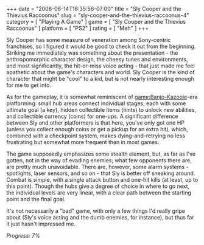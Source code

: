 +++
date = "2008-06-14T16:35:56-07:00"
title = "Sly Cooper and the Thievius Raccoonus"
slug = "sly-cooper-and-the-thievius-raccoonus-4"
category = [ "Playing A Game" ]
game = [ "Sly Cooper and the Thievius Raccoonus" ]
platform = [ "PS2" ]
rating = [ "Meh" ]
+++

Sly Cooper has some measure of veneration among Sony-centric franchises, so I figured it would be good to check it out from the beginning.  Striking me immediately was something about the presentation - the anthropomorphic character design, the cheesy tunes and environments, and most significantly, the hit-or-miss voice acting - that just made me feel apathetic about the game's characters and world.  Sly Cooper is the kind of character that might be "cool" to a kid, but is not nearly interesting enough for me to get into.

As for the gameplay, it is somewhat reminiscent of <game:Banjo-Kazooie>-era platforming: small hub areas connect individual stages, each with some ultimate goal (a key), hidden collectible items (hints) to unlock new abilities, and collectible currency (coins) for one-ups.  A significant difference between Sly and other platformers is that here, you've only got one HP (unless you collect enough coins or get a pickup for an extra hit), which, combined with a checkpoint system, makes dying-and-retrying no less frustrating but somewhat more frequent than in most games.

The game supposedly emphasizes some stealth element, but, as far as I've gotten, not in the way of evading enemies; what few opponents there are, are pretty much unavoidable.  There are, however, some alarm systems - spotlights, laser sensors, and so on - that Sly is better off sneaking around.  Combat is simple, with a single attack button and one-hit kills (at least, up to this point).  Though the hubs give a degree of choice in where to go next, the individual levels are very linear, with a clear path between the starting point and the final goal.

It's not necessarily a "bad" game, with only a few things I'd really gripe about (Sly's voice acting and the dumb enemies, for instance), but thus far it just hasn't impressed me.

<i>Progress: 7%</i>